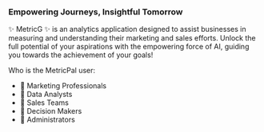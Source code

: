 ### Empowering Journeys, Insightful Tomorrow

✨ MetricG ✨ is an analytics application designed to assist businesses in measuring and understanding their marketing and sales efforts. Unlock the full potential of your aspirations with the empowering force of AI, guiding you towards the achievement of your goals!

Who is the MetricPal user:

- 🔭 Marketing Professionals
- 🌱 Data Analysts
- 👯 Sales Teams
- 🤔 Decision Makers
- 💬 Administrators
